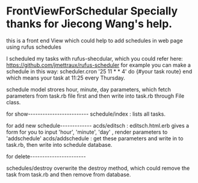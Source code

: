 FrontViewForSchedular
Specially thanks for Jiecong Wang's help.
=====================

this is a front end View which could help to add schedules in web page using rufus schedules

I scheduled my tasks with rufus-shecdular, which you could refer here: https://github.com/jmettraux/rufus-scheduler
for example  you can make a schedule in this way: scheduler.cron '25 11 * * 4' do {#your task route} end
which means your task at 11:25 every Thursday.

schedule model strores hour, minute, day parameters, which fetch parameters from task.rb file first and then write into
task.rb through File class.

for show-------------------------
schedule/index : lists  all tasks.

for add new schedule-------------
acds/editsch : editsch.html.erb gives a form for you to input 'hour', 'minute', 'day' , render parameters to 'addschedule'
acds/addschedule : get these parameters and write in to task.rb, then write into schedule database.

for delete-----------------------

schedules/destroy
overwrite the destroy method, which could remove the task from task.rb and then remove from database.
